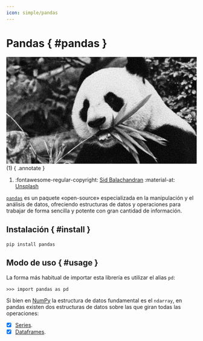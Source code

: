 ```yaml
---
icon: simple/pandas
---
```


# Pandas { #pandas }

![Panda](../images/pandas/panda.jpg)
(1)
{ .annotate }

1. :fontawesome-regular-copyright: [Sid Balachandran](https://unsplash.com/@itookthose) :material-at: [Unsplash](https://unsplash.com) 

[`pandas`](https://pandas.pydata.org/docs/) es un paquete «open-source» especializada en la manipulación y el análisis de datos, ofreciendo estructuras de datos y operaciones para trabajar de forma sencilla y potente con gran cantidad de información.

## Instalación { #install }

```console
pip install pandas
```

## Modo de uso { #usage }

La forma más habitual de importar esta librería es utilizar el alias `pd`:

```pycon
>>> import pandas as pd
```

Si bien en [NumPy](../numpy.md) la estructura de datos fundamental es el `ndarray`, en pandas existen dos estructuras de datos sobre las que giran todas las operaciones:

- [x] [Series](series.md).
- [x] [Dataframes](dataframes.md).
